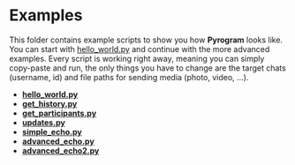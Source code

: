 # Examples

This folder contains example scripts to show you how **Pyrogram** looks like.
You can start with [hello_world.py](https://github.com/pyrogram/pyrogram/blob/master/examples/hello_world.py) and continue
with the more advanced examples. Every script is working right away, meaning you can simply copy-paste and run, the only things
you have to change are the target chats (username, id) and file paths for sending media (photo, video, ...). 

- [**hello_world.py**](https://github.com/pyrogram/pyrogram/blob/master/examples/hello_world.py)
- [**get_history.py**](https://github.com/pyrogram/pyrogram/blob/master/examples/get_history.py)
- [**get_participants.py**](https://github.com/pyrogram/pyrogram/blob/master/examples/get_participants.py)
- [**updates.py**](https://github.com/pyrogram/pyrogram/blob/master/examples/updates.py)
- [**simple_echo.py**](https://github.com/pyrogram/pyrogram/blob/master/examples/simple_echo.py)
- [**advanced_echo.py**](https://github.com/pyrogram/pyrogram/blob/master/examples/advanced_echo.py)
- [**advanced_echo2.py**](https://github.com/pyrogram/pyrogram/blob/master/examples/advanced_echo2.py)
